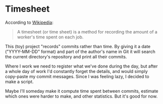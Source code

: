 Timesheet
=========

According to [Wikipedia](https://en.wikipedia.org/wiki/Timesheet "Timesheet"):

>A timesheet (or time sheet) is a method for recording the amount of a
>worker's time spent on each job.

This (toy) project "records" commits rather than time. By giving it a date
("YYYY-MM-DD" format) and part of the author's name in Git it will search the
current directory's repository and print all their commits.

Where I work we need to register what we've done during the day, but after
a whole day of work I'd constantly forget the details, and would simply
copy-paste my commit messages. Since I was feeling lazy, I decided to make
a script.

Maybe I'll someday make it compute time spent between commits, estimate which
ones were harder to make, and other statistics. But it's good for now.
